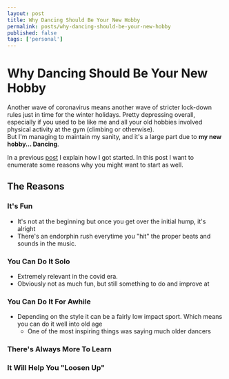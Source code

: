 ```yaml
---
layout: post
title: Why Dancing Should Be Your New Hobby
permalink: posts/why-dancing-should-be-your-new-hobby
published: false
tags: ['personal']
---
```


# Why Dancing Should Be Your New Hobby
Another wave of coronavirus means another wave of stricter lock-down rules just in time for the winter holidays. Pretty depressing overall, especially if you used to be like me and all your old hobbies involved physical activity at the gym (climbing or otherwise).   
But I'm managing to maintain my sanity, and it's a large part due to **my new hobby... Dancing**.     

In a previous [post]() I explain how I got started. In this post I want to enumerate some reasons why you might want to start as well.

## The Reasons

### It's Fun
- It's not at the beginning but once you get over the initial hump, it's alright
- There's an endorphin rush everytime you "hit" the proper beats and sounds in the music.

### You Can Do It Solo
- Extremely relevant in the covid era. 
- Obviously not as much fun, but still something to do and improve at

### You Can Do It For Awhile
- Depending on the style it can be a fairly low impact sport. Which means you can do it well into old age
    - One of the most inspiring things was saying much older dancers 

### There's Always More To Learn

### It Will Help You "Loosen Up"

